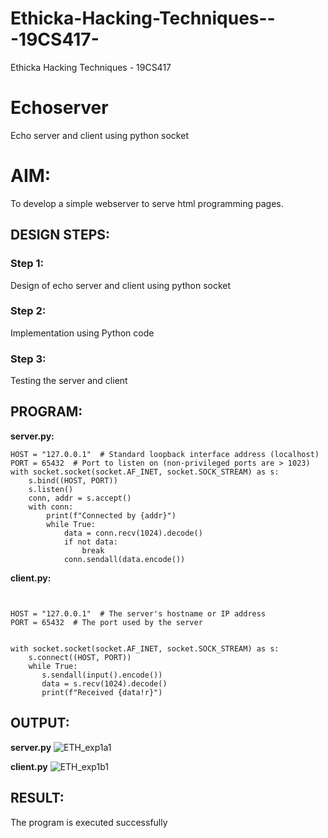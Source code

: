 # Ethicka-Hacking-Techniques---19CS417-
Ethicka Hacking Techniques - 19CS417 
# Echoserver
Echo server and client using python socket

# AIM:

To develop a simple webserver to serve html programming pages.

## DESIGN STEPS:

### Step 1:

Design of echo server and client using python socket

### Step 2:

Implementation using Python code

### Step 3:

Testing the server and client 

## PROGRAM:
**server.py:**
```import socket
HOST = "127.0.0.1"  # Standard loopback interface address (localhost)
PORT = 65432  # Port to listen on (non-privileged ports are > 1023)
with socket.socket(socket.AF_INET, socket.SOCK_STREAM) as s:
    s.bind((HOST, PORT))
    s.listen()
    conn, addr = s.accept()
    with conn:
        print(f"Connected by {addr}")
        while True:
            data = conn.recv(1024).decode()
            if not data:
                break
            conn.sendall(data.encode())
```     
**client.py:**
```import socket


HOST = "127.0.0.1"  # The server's hostname or IP address
PORT = 65432  # The port used by the server


with socket.socket(socket.AF_INET, socket.SOCK_STREAM) as s:
    s.connect((HOST, PORT))
    while True:
       s.sendall(input().encode()) 
       data = s.recv(1024).decode()
       print(f"Received {data!r}")
```

## OUTPUT:
**server.py**
![ETH_exp1a1](https://github.com/keerthanaa10/Ethicka-Hacking-Techniques---19CS417-/assets/132996371/e472ae10-b856-465d-97d3-2df820c8529d)

**client.py**
![ETH_exp1b1](https://github.com/keerthanaa10/Ethicka-Hacking-Techniques---19CS417-/assets/132996371/6ef3d8a8-8723-4d79-82bb-089507b9f0da)


## RESULT:
The program is executed successfully
